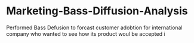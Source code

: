 # Marketing-Bass-Diffusion-Analysis
Performed Bass Defusion to forcast customer adobtion  for international company who wanted to see how its product woul be accepted i
